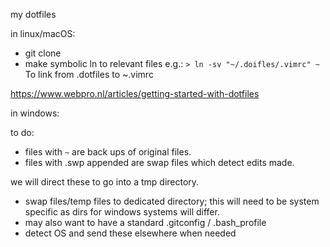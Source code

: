 my dotfiles

in linux/macOS:
 - git clone
 - make symbolic ln to relevant files
e.g.:
```> ln -sv "~/.doifles/.vimrc" ~ ```
To link from .dotfiles to ~.vimrc

https://www.webpro.nl/articles/getting-started-with-dotfiles

in windows:

to do:
 - files with `~` are back ups of original files.
 - files with .swp appended are swap files which detect edits made.

we will direct these to go into a tmp directory.
 - swap files/temp files to dedicated directory; this will need to be system specific as dirs for windows systems will differ.
 - may also want to have a standard .gitconfig / .bash_profile
 - detect OS and send these elsewhere when needed 
